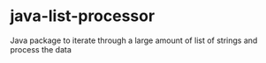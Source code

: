 # java-list-processor
Java package to iterate through a large amount of list of strings and process the data
